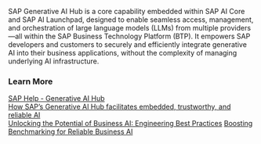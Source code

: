 SAP Generative AI Hub is a core capability embedded within SAP AI Core and SAP AI Launchpad, designed to enable seamless access, management, and orchestration of large language models (LLMs) from multiple providers—all within the SAP Business Technology Platform (BTP). It empowers SAP developers and customers to securely and efficiently integrate generative AI into their business applications, without the complexity of managing underlying AI infrastructure.

### Learn More
[SAP Help - Generative AI Hub](https://help.sap.com/docs/ai-launchpad/sap-ai-launchpad-user-guide/generative-ai-hub)  
[How SAP’s Generative AI Hub facilitates embedded, trustworthy, and reliable AI](https://community.sap.com/t5/technology-blog-posts-by-sap/how-sap-s-generative-ai-hub-facilitates-embedded-trustworthy-and-reliable/ba-p/13596153)  
[Unlocking the Potential of Business AI: Engineering Best Practices](https://community.sap.com/t5/technology-blog-posts-by-sap/unlocking-the-potential-of-business-ai-engineering-best-practices/ba-p/13701049) 
[Boosting Benchmarking for Reliable Business AI](https://community.sap.com/t5/technology-blog-posts-by-sap/boosting-benchmarking-for-reliable-business-ai/ba-p/13650962)